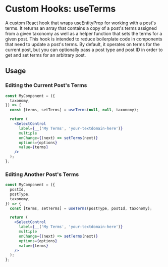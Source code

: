 # Custom Hooks: useTerms

 A custom React hook that wraps useEntityProp for working with a post's terms.
 It returns an array that contains a copy of a post's terms assigned from a
 given taxonomy as well as a helper function that sets the terms for a given
 post. This hook is intended to reduce boilerplate code in components that
 need to update a post's terms. By default, it operates on terms for the
 current post, but you can optionally pass a post type and post ID in order to
 get and set terms for an arbitrary post.

## Usage

### Editing the Current Post's Terms

```jsx
const MyComponent = ({
  taxonomy,
}) => {
  const [terms, setTerms] = useTerms(null, null, taxonomy);

  return (
    <SelectControl
      label={__('My Terms', 'your-textdomain-here')}
      multiple
      onChange={(next) => setTerms(next)}
      options={options}
      value={terms}
    />
  );
};
```

### Editing Another Post's Terms

```jsx
const MyComponent = ({
  postId,
  postType,
  taxonomy,
}) => {
  const [terms, setTerms] = useTerms(postType, postId, taxonomy);

  return (
    <SelectControl
      label={__('My Terms', 'your-textdomain-here')}
      multiple
      onChange={(next) => setTerms(next)}
      options={options}
      value={terms}
    />
  );
};
```
